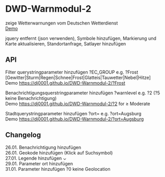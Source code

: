 # DWD-Warnmodul-2
zeige Wetterwarnungen vom Deutschen Wetterdienst    
[Demo](https://dj0001.github.io/DWD-Warnmodul-2/)

jquery entfernt (json verwenden), Symbole hinzufügen, Markierung und Karte aktualisieren, Standortanfrage, Satlayer hinzufügen    

## API

Filter querystringparameter hinzufügen ?EC_GROUP e.g. ?Frost [Gewitter|Sturm|Regen|Schnee|Frost|Glatteis|Tauwetter|Nebel|Hitze]    
Demo https://dj0001.github.io/DWD-Warnmodul-2/?Frost    

Benachrichtigungsquerstringparameter hinzufügen ?warnlevel e.g. ?2 (?5 keine Benachrichtigung)    
Demo https://dj0001.github.io/DWD-Warnmodul-2/?2 for ≥ Moderate

Stadtquerystringparameter hinzufügen ?ort=<city> e.g. ?ort=Augsburg    
Demo https://dj0001.github.io/DWD-Warnmodul-2/?ort=Augsburg    

## Changelog
26.01. Benachrichtigung hinzufügen    
26.01. Geokode hinzufügen (Klick auf Suchsymbol)    
27.01. Legende hinzufügen ⌄    
29.01. Parameter ort hinzufügen    
31.01. Parameter hinzufügen ?0 keine Geolocation
